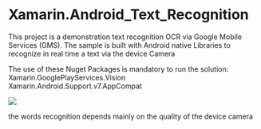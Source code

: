 # Xamarin.Android_Text_Recognition
This project is a demonstration text recognition OCR via Google Mobile Services (GMS). The sample is built with Android native Libraries to recognize in real time a text via the device Camera

The use of these Nuget Packages is mandatory to run the solution:
Xamarin.GooglePlayServices.Vision
Xamarin.Android.Support.v7.AppCompat


![](https://github.com/zayenCh/Xamarin.Android_Text_Recognition/blob/master/demo.jpeg)

the words recognition depends mainly on the quality of the device camera

